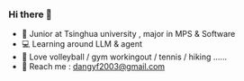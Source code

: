 ### Hi there 👋
- 📕 Junior at Tsinghua university , major in MPS & Software
- 💻 Learning around  LLM & agent
- 🏐 Love volleyball / gym workingout / tennis / hiking ...... 
- 📧 Reach me : dangyf2003@gmail.com 

<!--
**NA-Wen/NA-Wen** is a ✨ _special_ ✨ repository because its `README.md` (this file) appears on your GitHub profile.

Here are some ideas to get you started:

- 🔭 I’m currently working on ...
- 🌱 I’m currently learning ...
- 👯 I’m looking to collaborate on ...
- 🤔 I’m looking for help with ...
- 💬 Ask me about ...
- 📫 How to reach me: ...
- 😄 Pronouns: ...
- ⚡ Fun fact: ...
-->
